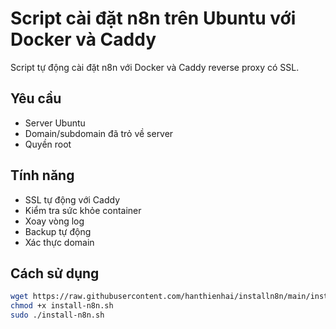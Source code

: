 # Script cài đặt n8n trên Ubuntu với Docker và Caddy

Script tự động cài đặt n8n với Docker và Caddy reverse proxy có SSL.

## Yêu cầu
- Server Ubuntu
- Domain/subdomain đã trỏ về server
- Quyền root

## Tính năng
- SSL tự động với Caddy
- Kiểm tra sức khỏe container
- Xoay vòng log
- Backup tự động
- Xác thực domain

## Cách sử dụng
```bash
wget https://raw.githubusercontent.com/hanthienhai/installn8n/main/install-n8n.sh
chmod +x install-n8n.sh
sudo ./install-n8n.sh
